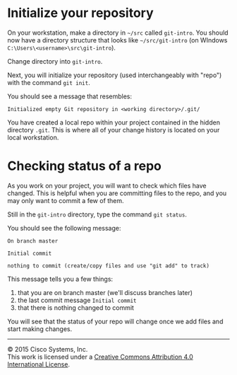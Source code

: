 # Initialize your repositoryOn your workstation, make a directory in `~/src` called `git-intro`.  You should now have a directory structure that looks like `~/src/git-intro`  (on WIndows `C:\Users\<username>\src\git-intro`).  Change directory into `git-intro`.  Next, you will initialize your repository (used interchangeably with "repo") with the command `git init`.You should see a message that resembles:`Initialized empty Git repository in <working directory>/.git/`You have created a local repo within your project contained in the hidden directory `.git`.  This is where all of your change history is located on your local workstation.  # Checking status of a repoAs you work on your project, you will want to check which files have changed.  This is helpful when you are committing files to the repo, and you may only want to commit a few of them.Still in the `git-intro` directory, type the command `git status`.You should see the following message:```On branch masterInitial commitnothing to commit (create/copy files and use "git add" to track)```This message tells you a few things:1. that you are on branch master (we'll discuss branches later)1. the last commit message `Initial commit`1. that there is nothing changed to commitYou will see that the status of your repo will change once we add files and start making changes.<hr>&copy; 2015 Cisco Systems, Inc.<br>This work is licensed under a <a rel="license" href="http://creativecommons.org/licenses/by/4.0/">Creative Commons Attribution 4.0 International License</a>.